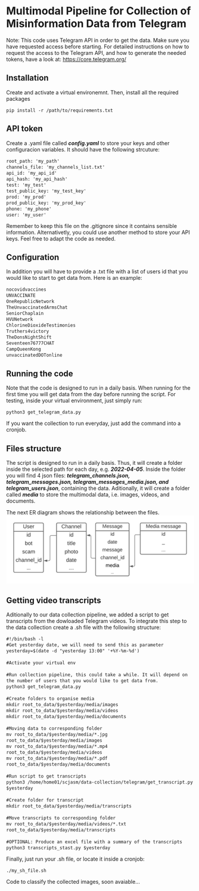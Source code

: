 # Multimodal Pipeline for Collection of Misinformation Data from Telegram

Note: This code uses Telegram API in order to get the data. Make sure you have requested access before starting. For detailed instructions on how to request the access to the Telegram API, and how to generate the needed tokens, have a look at: https://core.telegram.org/

## Installation 

Create and activate a virtual environemnt. Then, install all the required packages
 ```
 pip install -r /path/to/requirements.txt
```

## API token 
Create a .yaml file called ***config.yaml*** to store your keys and other configuracion variables. It should have the following strcuture: 

```
root_path: 'my_path'
channels_file: 'my_channels_list.txt'
api_id: 'my_api_id'
api_hash: 'my_api_hash'
test: 'my_test'
test_public_key: 'my_test_key'
prod: 'my_prod'
prod_public_key: 'my_prod_key'
phone: 'my_phone'
user: 'my_user'
```

Remember to keep this file on the .gitignore since it contains sensible information. Alternativetly, you could use another method to store your API keys. Feel free to adapt the code as needed.


## Configuration
In addition you will have to provide a .txt file with a list of users id that you would like to start to get data from. Here is an example:

```
nocovidvaccines
UNVACCINATE
OneRepublicNetwork
TheUnvaccinatedArmsChat
SeniorChaplain
HVUNetwork
ChlorineDioxideTestimonies
Truthers4victory
TheDonsNightShift
Seventeen76777CHAT
CampQueenKong
unvaccinatedDOTonline
```

## Running the code
Note that the code is designed to run in a daily basis. When running for the first time you will get data from the day before running the script. For testing, inside your virtual environment, just simply run:
```
python3 get_telegram_data.py
```

If you want the collection to run everyday, just add the command into a cronjob.

## Files structure
The script is designed to run in a daily basis. Thus, it will create a folder inside the selected path for each day, e.g. ***2022-04-05***. Inside the folder you will find 4 json files: ***telegram_channels.json, telegram_messages.json, telegram_messages_media.json, and telegram_users.json***, containing the data. Aditionally, it will create a folder called ***media*** to store the multimodal data, i.e. images, videos, and documents.

The next ER diagram shows the relationship between the files.
![Screenshot](telegram-er.png)

## Getting video transcripts

Aditionally to our data collection pipeline, we added a script to get transcripts from the dowloaded Telegram videos. To integrate this step to the data collection create a .sh file with the following structure:
```
#!/bin/bash -l
#Get yesterday date, we will need to send this as parameter
yesterday=$(date -d "yesterday 13:00" '+%Y-%m-%d')

#Activate your virtual env

#Run collection pipeline, this could take a while. It will depend on the number of users that you would like to get data from.
python3 get_telegram_data.py

#Create folders to organise media
mkdir root_to_data/$yesterday/media/images
mkdir root_to_data/$yesterday/media/videos
mkdir root_to_data/$yesterday/media/documents

#Moving data to corresponding folder
mv root_to_data/$yesterday/media/*.jpg root_to_data/$yesterday/media/images
mv root_to_data/$yesterday/media/*.mp4 root_to_data/$yesterday/media/videos
mv root_to_data/$yesterday/media/*.pdf root_to_data/$yesterday/media/documents

#Run script to get transcripts
python3 /home/home01/scjasm/data-collection/telegram/get_transcript.py $yesterday

#Create folder for transcript
mkdir root_to_data/$yesterday/media/transcripts

#Move transcripts to corresponding folder
mv root_to_data/$yesterday/media/videos/*.txt root_to_data/$yesterday/media/transcripts

#OPTIONAL: Produce an excel file with a summary of the transcripts
python3 transcripts_stast.py $yesterday
```

Finally, just run your .sh file, or locate it inside a cronjob:
```
./my_sh_file.sh
```

Code to classify the collected images, soon avaiable...